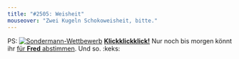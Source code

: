 ```yaml
---
title: "#2505: Weisheit"
mouseover: "Zwei Kugeln Schokoweisheit, bitte."
---
```


PS:
<a href="http://www.mycomics.de/content/web-sondermann-2012.html" title="Sondermann-Wettbewerb"><img src="http://www.fonflatter.de/bilder/comic_sondermann.jpg" alt="Sondermann-Wettbewerb" /></a>
<a href="http://www.mycomics.de/content/web-sondermann-2012.html" title="Sondermann-Wettbewerb"><strong>Klickklickklick!</strong></a>
Nur noch bis morgen könnt ihr <a href="http://www.mycomics.de/content/web-sondermann-2012.html" title="Sondermann-Wettbewerb">für <strong>Fred</strong> abstimmen</a>.
Und so.
:keks:

